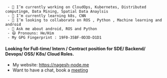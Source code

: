      - 🔭 I’m currently working on CloudOps, Kubernetes, Distributed computingm, Data Mining, Spatial Data Anaylsis
     - 🌱 I’m currently learning k8s, CNN
     - 👯 I’m looking to collaborate on ROS , Python , Machine learning and android
     - 💬 Ask me about android, ROS and Python 
     - 😄 Pronouns: He/Him
     - My GPG Fingerprint : 19F0-35BF-0D3D-D1D1


#### Looking for Full-time/ Intern / Contract position for SDE/ Backend/ Devops/ OSS/ K8s/ Cloud Roles. 
- My website: https://nagesh-node.me
- Want to have a chat, book a [meeting](https://calendly.com/nageshbansalnode/30min)
